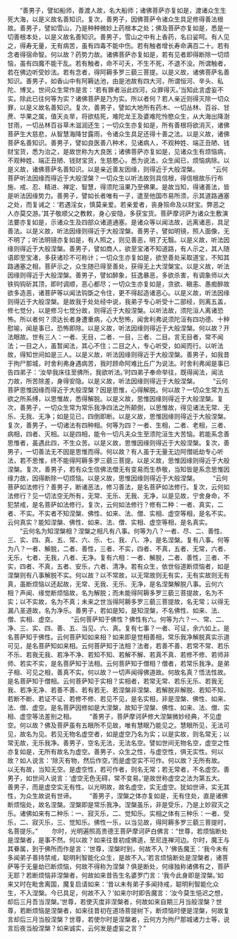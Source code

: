 <!-- { "loadSidebar": true } -->
　　“善男子，譬如船师，善渡人故，名大船师；诸佛菩萨亦复如是，渡诸众生生死大海，以是义故名善知识。复次，善男子，因佛菩萨令诸众生具足修得善法根故。善男子，譬如雪山，乃是种种微妙上药根本之处；佛及菩萨亦复如是，悉是一切善根本处，以是义故名善知识。善男子，雪山之中有上香药，名曰娑呵。有人见之，得寿无量，无有病苦，虽有四毒不能中伤。若有触者增长寿命满百二十。若有念者得宿命智。何以故？药势力故。诸佛菩萨亦复如是，若有见者即得断除一切烦恼，虽有四魔不能干乱。若有触者，命不可夭，不生不死，不退不没。所谓触者，若在佛边听受妙法。若有念者，得阿耨多罗三藐三菩提。以是义故，诸佛菩萨名善知识。善男子，如香山中有阿耨达池，由是池故有四大河，所谓恒河、辛头、私陀、博叉。世间众生常作是言：‘若有罪者浴此四河，众罪得灭。’当知此言虚妄不实。除此已往何等为实？诸佛菩萨是乃为实。所以者何？若人亲近则得灭除一切众罪，以是义故名善知识。复次，善男子，譬如大地所有药木、一切丛林、百谷、甘蔗、华果之属，值天炎旱，将欲枯死，难陀龙王及婆难陀怜愍众生，从大海出降澍甘雨，一切丛林百谷草木滋润还生；一切众生亦复如是，所有善根将欲消灭，诸佛菩萨生大慈悲，从智慧海降甘露雨，令诸众生具足还得十善之法。以是义故，诸佛菩萨名善知识。善男子，譬如良医善八种术，见诸病人，不观种姓、端正丑陋、钱财宝货，悉为治之，是故世称为大良医；诸佛菩萨亦复如是，见诸众生有烦恼病，不观种姓、端正丑陋、钱财宝货，生慈愍心，悉为说法，众生闻已，烦恼病除。以是义故，诸佛菩萨名善知识。以是亲近善友因缘，则得近于大般涅槃。
　　“云何菩萨听法因缘而得近于大般涅槃？一切众生以听法故则具信根，得信根故乐行布施、戒、忍、精进、禅定、智慧，得须陀洹果乃至佛果。是故当知，得诸善法，皆是听法因缘势力。善男子，譬如长者唯有一子，遣至他国市易所须，示其道路通塞之处，而复诫之：‘若遇淫女，慎莫亲爱。若亲爱者，丧身殒命及以财宝。弊恶之人亦莫交游。’其子敬顺父之教敕，身心安隐，多获宝货。菩萨摩诃萨为诸众生敷演法要亦复如是，示诸众生及四部众诸道通塞。是诸众等以闻法故，远离诸恶，具足善法。以是义故，听法因缘则得近于大般涅槃。善男子，譬如明镜，照人面像，无不明了；听法明镜亦复如是，有人照之，则见善恶，明了无翳。以是义故，听法因缘则得近于大般涅槃。善男子，譬如商人，欲至宝渚不知道路，有人示之，其人随语即至宝渚，多获诸珍不可称计；一切众生亦复如是，欲至善处采取道宝，不知其路通塞之相，菩萨示之，众生随已得至善处，获得无上大涅槃宝。以是义故，听法因缘则得近于大般涅槃。善男子，譬如醉象，狂逸暴恶，多欲杀害，有调象师以大铁钩钩斫其顶，即时调顺，恶心都尽；一切众生亦复如是，贪欲、瞋恚、愚痴醉故欲多造恶，诸菩萨等以闻法钩斲之令住，更不得起造诸恶心。以是义故，听法因缘则得近于大般涅槃。是故我于处处经中说，我弟子专心听受十二部经，则离五盖，修七觉分，以是修习七觉分故，则得近于大般涅槃。以听法故，须陀洹人离诸恐怖。所以者何？须达长者身遭重病，心大愁怖，闻舍利弗说须陀洹有四功德、十种慰喻，闻是事已，恐怖即除。以是义故，听法因缘则得近于大般涅槃。何以故？开法眼故。世有三人：一者、无目，二者、一目，三者、二目。言无目者，常不闻法；一目之人，虽暂闻法，其心不住；二目之人，专心听受，如闻而行。以听法故，得知世间如是三人。以是义故，听法因缘则得近于大般涅槃。善男子，如我昔于拘尸那城，时舍利弗身遇病苦，我时顾命阿难比丘广为说法。时舍利弗闻是事已告四弟子：‘汝举我床往至佛所，我欲听法。’时四弟子奉命举往，既得闻法，闻法力故，所苦除差，身得安隐。以是义故，听法因缘则得近于大般涅槃。
　　“云何菩萨思惟因缘而得近于大般涅槃？因是思惟，心得解脱。何以故？一切众生常为五欲之所系缚，以思惟故，悉得解脱。以是义故，思惟因缘则得近于大般涅槃。复次，善男子，一切众生常为常乐我净四法之所颠倒，以思惟故，得见诸法无常、无乐、无我、无净；如是见已，四倒即断。以是义故，思惟因缘则得近于大般涅槃。复次，善男子，一切诸法有四种相。何等为四？一者、生相，二者、老相，三者、病相，四者、灭相。以是四相，能令一切凡夫众生至须陀洹生大苦恼。若能系念善思惟者，虽遇此四，不生众苦。以是义故，思惟因缘则得近于大般涅槃。复次，善男子，一切善法无不因是思惟而得。何以故？有人虽于无量无边阿僧祇劫专心听法，若不思惟，终不能得阿耨多罗三藐三菩提。以是义故，思惟因缘则得近于大般涅槃。复次，善男子，若有众生信佛法僧无有变易而生恭敬，当知皆是系念思惟因缘力故，因得断除一切烦恼。以是义故，思惟因缘则得近于大般涅槃。
　　“云何菩萨如法修行？善男子，断诸恶法，修习善法，是名菩萨如法修行。复次，云何如法修行？见一切法空无所有，无常、无乐、无我、无净，以是见故，宁舍身命，不犯禁戒，是名菩萨如法修行。复次，云何如法修行？修有二种：一者、真实，二者、不实。不实者不知涅槃、佛性、如来、法、僧、实相、虚空等相，是名不实。云何真实？能知涅槃、佛性、如来、法、僧、实相、虚空等相，是名真实。
　　“云何名为知涅槃相？涅槃之相凡有八事。何等为八？一者、尽、二、善性、三、实、四、真、五、常、六、乐、七、我、八、净，是名涅槃。复有八事。何等为八？一者、解脱，二者、善性，三者、不实，四者、不真，五者、无常，六者、无乐，七者、无我，八者、无净。复有六相：一者、解脱，二者、善性，三者、不实，四者、不真，五者、安乐，六者、清净。若有众生，依世俗道断烦恼者，如是涅槃则有八事解脱不实。何以故？以不常故，以无常故则无有实，无有实故则无有真，虽断烦恼以还起故，无常、无我、无乐、无净，是名涅槃解脱八事。云何六相？声闻、缘觉断烦恼故，名为解脱；而未能得阿耨多罗三藐三菩提故，名为不实；以不实故，名为不真；未来之世当得阿耨多罗三藐三菩提故，名无常；以得无漏八圣道故，名为净乐。善男子，若如是知，是知涅槃，不名佛性、如来、法、僧、实相、虚空。
　　“云何菩萨知于佛性？佛性有六。何等为六？一、常、二、净、三、实、四、善、五、当见、六、真。复有七事？一者、可证，余六如上。是名菩萨知于佛性。云何菩萨知如来相？如来即是觉相善相，常乐我净解脱真实示道可见，是名菩萨知如来相。云何菩萨知于法相？法者，若善不善、若常不常、若乐不乐、若我无我、若净不净、若知不知、若解不解、若真不真、若修不修、若师非师、若实不实，是名菩萨知于法相。云何菩萨知于僧相？僧者，若常乐我净。是弟子相、可见之相，善真不实。何以故？一切声闻得佛道故。何故名真？悟法性故。是名菩萨知于僧相。云何菩萨知于实相？实相者，若常无常、若乐无乐、若我无我、若净无净、若善不善、若有若无、若涅槃非涅槃、若解脱非解脱、若知不知、若断不断、若证不证、若修不修、若见不见，是名实相，非是涅槃、佛性、如来、法、僧、虚空。是名菩萨因修如是大涅槃，故知于涅槃、佛性、如来、法、僧、实相、虚空等法差别之相。
　　“善男子，菩萨摩诃萨修大涅槃微妙经典，不见虚空。何以故？佛及菩萨虽有五眼所不见故，唯有慧眼乃能见之。慧眼所见，无法可见，故名为见。若见无物名虚空者，如是虚空乃名为实；以是实故，则名常无；以常无故，无乐我净。善男子，空名无法，无法名空。譬如世间无物名空，虚空之性亦复如是，无所有故名为虚空。善男子，众生之性，与虚空性，俱无实性。何以故？如人说言：‘除灭有物，然后作空。’而是虚空实不可作。何以故？无所有故。以无有故，当知无空。是虚空性，若可作者，则名无常；若无常者，不名虚空。善男子，如世间人说言：‘虚空无色无碍，常不变易。’是故世称虚空之法为第五大。善男子，而是虚空实无有性。以光明故，故名虚空，实无虚空。犹如世谛，实无其性，为众生故说有世谛。
　　“善男子，涅槃之体亦复如是，无有住处，直是诸佛断烦恼处，故名涅槃。涅槃即是常乐我净。涅槃虽乐，非是受乐，乃是上妙寂灭之乐。诸佛如来有二种乐：一、寂灭乐，二、觉知乐。实相之体有三种乐：一者、受乐，二、寂灭乐，三、觉知乐。佛性一乐，以当见故，得阿耨多罗三藐三菩提时，名菩提乐。”
　　尔时，光明遍照高贵德王菩萨摩诃萨白佛言：“世尊，若烦恼断处是涅槃者，是事不然。何以故？如来往昔初成佛道，至尼连禅河边。尔时，魔王与其眷属，到于佛所而作是言：‘世尊，涅槃时到，何故不入？’佛告魔王：‘我今未有多闻弟子善持禁戒，聪明利智能化众生，是故不入。’若言烦恼断处是涅槃者，诸菩萨等于无量劫已断烦恼，何故不得称为涅槃？俱是断处，何缘独称诸佛有之，菩萨无耶？若断烦恼非涅槃者，何故如来昔告生名婆罗门言：‘我今此身即是涅槃。’如来又时在毗舍离国，魔复启请如来：‘昔以未有弟子多闻持戒，聪明利智能化众生，不入涅槃。今已具足，何故不入？’如来尔时即告魔言：‘汝今莫生悒迟之想，却后三月吾当涅槃。’世尊，若使灭度非涅槃者，何故如来自期三月当般涅槃？世尊，若断烦恼是涅槃者，如来往昔初在道场菩提树下，断烦恼时便是涅槃，何故复言却后三月当般涅槃？世尊，若使尔时是涅槃者，云何方为拘尸那城诸力士等，说言后夜当般涅槃？如来诚实，云何发是虚妄之言？”
